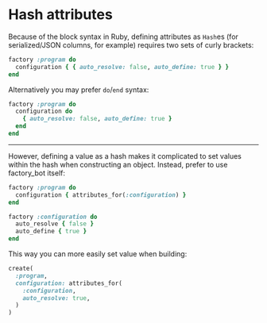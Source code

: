 # Hash attributes

Because of the block syntax in Ruby, defining attributes as `Hash`es (for
serialized/JSON columns, for example) requires two sets of curly brackets:

```ruby
factory :program do
  configuration { { auto_resolve: false, auto_define: true } }
end
```

Alternatively you may prefer `do`/`end` syntax:

```ruby
factory :program do
  configuration do
    { auto_resolve: false, auto_define: true }
  end
end
```

---

However, defining a value as a hash makes it complicated to set values within
the hash when constructing an object. Instead, prefer to use factory\_bot
itself:

```ruby
factory :program do
  configuration { attributes_for(:configuration) }
end

factory :configuration do
  auto_resolve { false }
  auto_define { true }
end
```

This way you can more easily set value when building:

```ruby
create(
  :program,
  configuration: attributes_for(
    :configuration,
    auto_resolve: true,
  )
)
```
